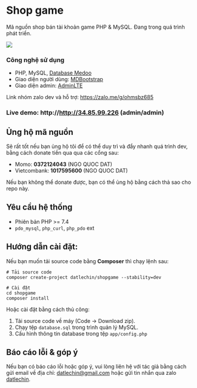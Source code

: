 # Shop game

Mã nguồn shop bán tài khoản game PHP & MySQL. Đang trong quá trình phát triển.

![](https://i.imgur.com/0Nh4qP7.png)

### Công nghệ sử dụng
- PHP, MySQL, [Database Medoo](https://medoo.in/)
- Giao diện người dùng: [MDBootstrap](https://mdbootstrap.com/)
- Giao diện admin: [AdminLTE](https://adminlte.io/)

Link nhóm zalo dev và hỗ trợ: https://zalo.me/g/ohmsbz685

### Live demo: http://http://34.85.99.226 (admin/admin)

## Ủng hộ mã nguồn
Sẽ rất tốt nếu bạn ủng hộ tôi để có thể duy trì và đẩy nhanh quá trình dev, bằng cách donate tiền qua qua các cổng sau:
- Momo: **0372124043** (NGO QUOC DAT)
- Vietcombank: **1017595600** (NGO QUOC DAT)

Nếu bạn không thể donate được, bạn có thể ủng hộ bằng cách thả sao cho repo này.

## Yêu cầu hệ thống

- Phiên bản PHP >= 7.4
- `pdo_mysql`, `php_curl`, `php_pdo` ext

## Hướng dẫn cài đặt:
Nếu bạn muốn tải source code bằng **Composer** thì chạy lệnh sau:
```shell
# Tải source code
composer create-project datlechin/shopgame --stability=dev

# Cài đặt
cd shopgame
composer install
```

Hoặc cài đặt bằng cách thủ công:
1. Tải source code về máy (Code -> Download zip).
2. Chạy tệp `database.sql` trong trình quản lý MySQL.
3. Cấu hình thông tin database trong tệp `app/config.php`

## Báo cáo lỗi & góp ý

Nếu bạn có báo cáo lỗi hoặc góp ý, vui lòng liên hệ với tác giả bằng cách gửi email về địa chỉ: [datlechin@gmail.com](mailto:datlechin@gmail.com) hoặc gửi tin nhắn qua zalo [datlechin](https://zalo.me/datlechin).